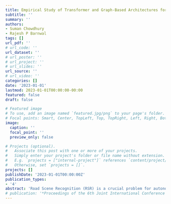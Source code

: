 ```yaml
---
title: Empirical Study of Transformer and Graph-Based Architectures for Class-Imbalanced Road Scene Recognition
subtitle: ''
summary: ''
authors:
- Suman Chowdhury
- Rajesh P Barnwal
tags: []
url_pdf: ''
# url_code: ''
url_dataset: ''
# url_poster: ''
# url_project: ''
# url_slides: ''
url_source: ''
# url_video: ''
categories: []
date: '2023-01-01'
lastmod: 2023-01-01T00:00:00-00:00
featured: false
draft: false

# Featured image
# To use, add an image named `featured.jpg/png` to your page's folder.
# Focal points: Smart, Center, TopLeft, Top, TopRight, Left, Right, BottomLeft, Bottom, BottomRight.
image:
  caption: ''
  focal_point: ''
  preview_only: false

# Projects (optional).
#   Associate this post with one or more of your projects.
#   Simply enter your project's folder or file name without extension.
#   E.g. `projects = ["internal-project"]` references `content/project/deep-learning/index.md`.
#   Otherwise, set `projects = []`.
projects: []
publishDate: '2023-01-01T00:00:00Z'
publication_types:
- '4'
abstract: 'Road Scene Recognition (RSR) is a crucial problem for autonomous vehicles and robotics, which requires accurate perception of the surrounding environment. Multi-label image classification (MLIC) techniques are suitable for RSR since they can handle the presence of multiple objects simultaneously. However, there is a lack of research and datasets to address RSR through MLIC. Nonetheless, transformer and graph-based architectures have emerged to address MLIC’s complexity and have shown rapid progress. Though there are few work published in the area of RSR but those have their own limitations. While segmentation and detection-based architectures have been well-researched, classification-based approaches are less explored.In this work, we explored classification-based approach for RSR using well curated dataset from the KITTI road-scene dataset. Furthermore, we analyzed and compared different contemporary transformer and graph-based MLIC architectures like C-Tran, MLGCN and SSGRL to identify the optimal approach for classification-based RSR. We also studied the capability of these MLIC architectures in effective handling the impact of class imbalance and biasness in the training dataset. Through extensive experiments, we substantiated the outcome by including the results of different ablation study.'
# publication: '*Proceedings of the 6th Joint International Conference on Data Science \& Management of Data (10th ACM IKDD CODS and 28th COMAD)*'
---
```

